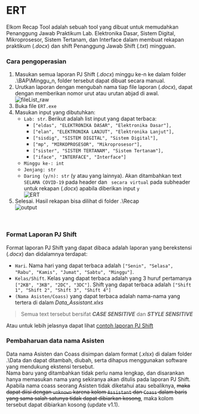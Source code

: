 # ERT
Elkom Recap Tool adalah sebuah tool yang dibuat untuk memudahkan Penanggung Jawab Praktikum Lab. Elektronika Dasar, Sistem Digital, Mikroprosesor, Sistem Tertanam, dan Interface dalam membuat rekapan praktikum (_.docx_) dan shift Penanggung Jawab Shift (_.txt_) mingguan.
<br/>
  
### Cara pengoperasian
1. Masukan semua laporan PJ Shift (_.docx_) minggu ke-n ke dalam folder .\BAP\Minggu_n, folder tersebut dapat dibuat secara manual.
2. Urutkan laporan dengan mengubah nama tiap file laporan (_.docx_), dapat dengan memberikan nomor urut atau urutan abjad di awal.  
![fileList_raw](https://user-images.githubusercontent.com/83224221/135095716-e921f523-3b4d-4e11-9a28-2d5e383d589a.jpg)
3. Buka file `ERT.exe`
4. Masukan input yang dibutuhkan:
   - `Lab: str`. Berikut adalah list input yang dapat terbaca:
      - `["eldas", "ELEKTRONIKA DASAR", "Elektronika Dasar"],`
      - `["elan", "ELEKTRONIKA LANJUT", "Elektronika Lanjut"],`
      - `["sisdig", "SISTEM DIGITAL", "Sistem Digital"],`
      - `["mp", "MIRKOPROSESOR", "Mikroprosesor"],`
      - `["sister", "SISTEM TERTANAM", "Sistem Tertanam"],`
      - `["iface", "INTERFACE", "Interface"]`
   - `Minggu ke-: int`
   - `Jenjang: str`
   - `Daring (y/n): str` (y atau yang lainnya). Akan ditambahkan text ` SELAMA COVID-19` pada header dan ` secara virtual` pada subheader untuk rekapan (_.docx_) apabila diberikan input `y`  
   ![ERT](https://user-images.githubusercontent.com/83224221/135095803-ce72ae8a-567b-4b03-a7ec-04f65fee2ece.jpg)
5. Selesai. Hasil rekapan bisa dilihat di folder .\Recap  
![output](https://user-images.githubusercontent.com/83224221/135096210-6dca1914-57a1-423c-8763-7530a3171011.jpg)
<br/>
  
### Format Laporan PJ Shift
Format laporan PJ Shift yang dapat dibaca adalah laporan yang berekstensi (_.docx_) dan didalamnya terdapat:
- `Hari`. Nama hari yang dapat terbaca adalah `["Senin", "Selasa", "Rabu", "Kamis", "Jumat", "Sabtu", "Minggu"]`.
- `Kelas/Shift`. Kelas yang dapat terbaca adalah yang 3 huruf pertamanya `["2KB", "3KB", "2DC", "3DC"]`. Shift yang dapat terbaca adalah `["Shift 1", "Shift 2", "Shift 3", "Shift 4"]`
- `(Nama Asisten/Coass)` yang dapat terbaca adalah nama-nama yang tertera di dalam *Data_Assistant.xlxs*
> Semua text tersebut bersifat ***CASE SENSITIVE*** dan ***STYLE SENSITIVE***

Atau untuk lebih jelasnya dapat lihat [contoh laporan PJ Shift](https://docs.google.com/document/d/1Vd3yxQcf4oYirQsO771hFuyklJY6h4HN/edit?usp=sharing&ouid=106238154602768730311&rtpof=true&sd=true)
<br/>
  
### Pembaharuan data nama Asisten
Data nama Asisten dan Coass disimpan dalam format (_.xlsx_) di dalam folder .\Data dan dapat ditambah, diubah, serta dihapus menggunakan software yang mendukung ekstensi tersebut.  
Nama baru yang ditambahkan tidak perlu nama lengkap, dan disarankan hanya memasukan nama yang sekiranya akan ditulis pada laporan PJ Shift.
Apabila nama coass seorang Asisten tidak diketahui atau sebaliknya, ~~maka dapat diisi dengan `unknown` karena kolom `Assistant` dan `Coass` dalam baris yang sama salah satunya tidak dapat dibiarkan kosong~~, maka kolom tersebut dapat dibiarkan kosong (update v1.1).
